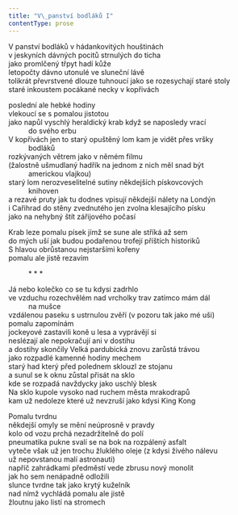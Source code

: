 ```yaml
---
title: "V\_panství bodláků I"
contentType: prose
---
```


<section>

V panství bodláků v hádankovitých houštinách  
v jeskyních dávných pocitů strnulých do ticha  
jako promlčený třpyt hadí kůže  
letopočty dávno utonulé ve sluneční lávě  
tolikrát převrstvené dlouze tuhnoucí jako se rozesychají staré stoly  
staré inkoustem pocákané necky v kopřivách

poslední ale hebké hodiny  
vlekoucí se s pomalou jistotou  
jako napůl vyschlý heraldický krab když se naposledy vrací  
          do svého erbu  
V kopřivách jen to starý opuštěný lom kam je vidět přes vršky  
          bodláků  
rozkývaných větrem jako v němém filmu  
(žalostně ušmudlaný hadřík na jednom z nich měl snad být  
          americkou vlajkou)  
starý lom nerozveselitelné sutiny někdejších pískovcových  
          knihoven  
a rezavé pruty jak tu dodnes vpisují někdejší nálety na Londýn  
i Cařihrad do stěny zvednutého jen zvolna klesajícího písku  
jako na nehybný štít zářijového počasí

Krab leze pomalu písek jímž se sune ale stříká až sem  
do mých uší jak budou podařenou trofejí příštích historiků  
S hlavou obrůstanou nejstaršími kořeny  
pomalu ale jistě rezavím

          \* \* \*

Já nebo kolečko co se tu kdysi zadrhlo  
ve vzduchu rozechvělém nad vrcholky trav zatímco mám dál  
          na mušce  
vzdálenou paseku s ustrnulou zvěří (v pozoru tak jako mé uši)  
pomalu zapomínám  
jockeyové zastavili koně u lesa a vyprávějí si  
neslézají ale nepokračují ani v dostihu  
a dostihy skončily Velká pardubická znovu zarůstá trávou  
jako rozpadlé kamenné hodiny mechem  
starý had který před polednem sklouzl ze stojanu  
a sunul se k oknu zůstal přisát na sklo  
kde se rozpadá navždycky jako uschlý blesk  
Na sklo kupole vysoko nad ruchem města mrakodrapů  
kam už nedoleze které už nevzruší jako kdysi King Kong

Pomalu tvrdnu  
někdejší omyly se mění neúprosně v pravdy  
kolo od vozu prchá nezadržitelně do polí  
pneumatika pukne svalí se na bok na rozpálený asfalt  
vyteče však už jen trochu žluklého oleje (z kdysi živého nálevu  
už nepovstanou malí astronauti)  
napříč zahrádkami předměstí vede zbrusu nový monolit  
jak ho sem nenápadně odložili  
slunce tvrdne tak jako krytý kuželník  
nad nímž vychládá pomalu ale jistě  
žloutnu jako listí na stromech

</section>
